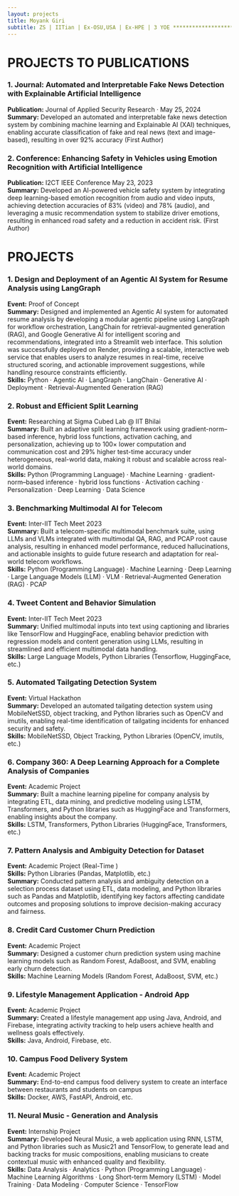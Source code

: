 ```yaml
---
layout: projects
title: Moyank Giri
subtitle: ZS | IITian | Ex-OSU,USA | Ex-HPE | 3 YOE ************************************************ Adv DS Associate Consultant @ ZS, Alumni of IIT, 3YOE, Ex Scho @ OSU-US, Ex-HPE, MTech-DSAI, BTech-CSE & 2 publications in journal and conf, Skilled in ML, NLP, DS, GenAI & EdgeAI etc
---
```

# PROJECTS TO PUBLICATIONS

### 1. Journal: Automated and Interpretable Fake News Detection with Explainable Artificial Intelligence
**Publication:** Journal of Applied Security Research · May 25, 2024     
**Summary:** Developed an automated and interpretable fake news detection system by combining machine learning and Explainable AI (XAI) techniques, enabling accurate classification of fake and real news (text and image-based), resulting in over 92% accuracy (First Author)     

### 2. Conference: Enhancing Safety in Vehicles using Emotion Recognition with Artificial Intelligence
**Publication:** I2CT IEEE Conference May 23, 2023  
**Summary:** Developed an AI-powered vehicle safety system by integrating deep learning-based emotion recognition from audio and video inputs, achieving detection accuracies of 83% (video) and 78% (audio), and leveraging a music recommendation system to stabilize driver emotions, resulting in enhanced road safety and a reduction in accident risk. (First Author)   

# PROJECTS

### 1. Design and Deployment of an Agentic AI System for Resume Analysis using LangGraph 
**Event:** Proof of Concept  
**Summary:** Designed and implemented an Agentic AI system for automated resume analysis by developing a modular agentic pipeline using LangGraph for workflow orchestration, LangChain for retrieval-augmented generation (RAG), and Google Generative AI for intelligent scoring and recommendations, integrated into a Streamlit web interface. This solution was successfully deployed on Render, providing a scalable, interactive web service that enables users to analyze resumes in real-time, receive structured scoring, and actionable improvement suggestions, while handling resource constraints efficiently.  
**Skills:** Python · Agentic AI · LangGraph · LangChain · Generative AI · Deployment · Retrieval-Augmented Generation (RAG)  

### 2. Robust and Efficient Split Learning  
**Event:** Researching at Sigma Cubed Lab @ IIT Bhilai  
**Summary:** Built an adaptive split learning framework using gradient-norm–based inference, hybrid loss functions, activation caching, and personalization, achieving up to 100× lower computation and communication cost and 29% higher test-time accuracy under heterogeneous, real-world data, making it robust and scalable across real-world domains.  
**Skills:** Python (Programming Language) · Machine Learning · gradient-norm–based inference · hybrid loss functions · Activation caching · Personalization · Deep Learning · Data Science

### 3. Benchmarking Multimodal AI for Telecom 
**Event:** Inter-IIT Tech Meet 2023  
**Summary:** Built a telecom-specific multimodal benchmark suite, using LLMs and VLMs integrated with multimodal QA, RAG, and PCAP root cause analysis, resulting in enhanced model performance, reduced hallucinations, and actionable insights to guide future research and adaptation for real-world telecom workflows.  
**Skills:** Python (Programming Language) · Machine Learning · Deep Learning · Large Language Models (LLM) · VLM · Retrieval-Augmented Generation (RAG) · PCAP  

### 4. Tweet Content and Behavior Simulation 
**Event:** Inter-IIT Tech Meet 2023  
**Summary:** Unified multimodal inputs into text using captioning and libraries like TensorFlow and HuggingFace, enabling behavior prediction with regression models and content generation using LLMs, resulting in streamlined and efficient multimodal data handling.   
**Skills:** Large Language Models, Python Libraries (Tensorflow, HuggingFace, etc.)  

### 5. Automated Tailgating Detection System
**Event:** Virtual Hackathon  
**Summary:** Developed an automated tailgating detection system using MobileNetSSD, object tracking, and Python libraries such as OpenCV and imutils, enabling real-time identification of tailgating incidents for enhanced security and safety.  
**Skills:** MobileNetSSD, Object Tracking, Python Libraries (OpenCV, imutils, etc.)  

### 6. Company 360: A Deep Learning Approach for a Complete Analysis of Companies  
**Event:** Academic Project  
**Summary:** Built a machine learning pipeline for company analysis by integrating ETL, data mining, and predictive modeling using LSTM, Transformers, and Python libraries such as HuggingFace and Transformers, enabling insights about the company.  
**Skills:** LSTM, Transformers, Python Libraries (HuggingFace, Transformers, etc.)  

### 7. Pattern Analysis and Ambiguity Detection for Dataset  
**Event:** Academic Project (Real-Time )  
**Skills:** Python Libraries (Pandas, Matplotlib, etc.)  
**Summary:**  Conducted pattern analysis and ambiguity detection on a selection process dataset using ETL, data modeling, and Python libraries such as Pandas and Matplotlib, identifying key factors affecting candidate outcomes and proposing solutions to improve decision-making accuracy and fairness.  

### 8. Credit Card Customer Churn Prediction  
**Event:** Academic Project   
**Summary:**  Designed a customer churn prediction system using machine learning models such as Random Forest, AdaBoost, and SVM, enabling early churn detection.   
**Skills:** Machine Learning Models (Random Forest, AdaBoost, SVM, etc.)  

### 9. Lifestyle Management Application  - Android App  
**Event:** Academic Project   
**Summary:** Created a lifestyle management app using Java, Android, and Firebase, integrating activity tracking to help users achieve health and wellness goals effectively.  
**Skills:** Java, Android, Firebase, etc.  

### 10. Campus Food Delivery System  
**Event:** Academic Project  
**Summary:** End-to-end campus food delivery system to create an interface between restaurants and students on campus  
**Skills:** Docker, AWS, FastAPI, Android, etc. 

### 11. Neural Music - Generation and Analysis   
**Event:** Internship Project  
**Summary:** Developed Neural Music, a web application using RNN, LSTM, and Python libraries such as Music21 and TensorFlow, to generate lead and backing tracks for music compositions, enabling musicians to create contextual music with enhanced quality and flexibility.  
**Skills:** Data Analysis · Analytics · Python (Programming Language) · Machine Learning Algorithms · Long Short-term Memory (LSTM) · Model Training · Data Modeling · Computer Science · TensorFlow   
